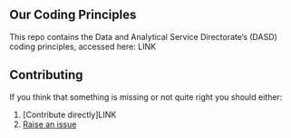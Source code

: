 ## Our Coding Principles

This repo contains the Data and Analytical Service Directorate’s (DASD) coding principles, accessed here: LINK

## Contributing

If you think that something is missing or not quite right you should either:
1. [Contribute directly]LINK
2. [Raise an issue](https://github.com/moj-analytical-services/our-coding-standards/issues)
